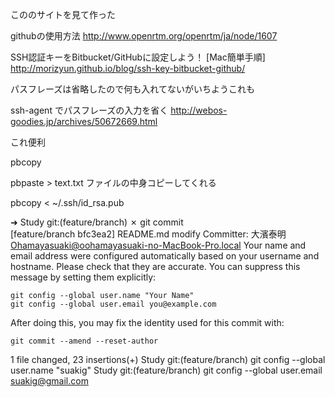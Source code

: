  こののサイトを見て作った

githubの使用方法
http://www.openrtm.org/openrtm/ja/node/1607

SSH認証キーをBitbucket/GitHubに設定しよう！ [Mac簡単手順]
http://morizyun.github.io/blog/ssh-key-bitbucket-github/


パスフレーズは省略したので何も入れてないがいちようこれも

ssh-agent でパスフレーズの入力を省く
http://webos-goodies.jp/archives/50672669.html

これ便利

pbcopy

pbpaste > text.txt
ファイルの中身コピーしてくれる

pbcopy < ~/.ssh/id_rsa.pub





➜  Study git:(feature/branch) ✗ git commit                     
[feature/branch bfc3ea2] README.md modify
 Committer: 大濱泰明 <Ohamayasuaki@oohamayasuaki-no-MacBook-Pro.local>
Your name and email address were configured automatically based
on your username and hostname. Please check that they are accurate.
You can suppress this message by setting them explicitly:

    git config --global user.name "Your Name"
    git config --global user.email you@example.com

After doing this, you may fix the identity used for this commit with:

    git commit --amend --reset-author

 1 file changed, 23 insertions(+)
Study git:(feature/branch) git config --global user.name "suakig"
Study git:(feature/branch) git config --global user.email suakig@gmail.com



